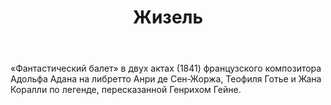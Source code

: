 ﻿---
title: Жизель
type: performance
original_title: "Giselle, ou les Wilis"
genre: балет
duration: P2H30M
entracte: true
---

«Фантастический балет» в двух актах (1841) французского композитора Адольфа Адана на либретто Анри де Сен-Жоржа, Теофиля Готье и Жана Коралли по легенде, пересказанной Генрихом Гейне.
